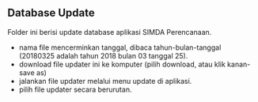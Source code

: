 ## Database Update

Folder ini berisi update database aplikasi SIMDA Perencanaan.

- nama file mencerminkan tanggal, dibaca tahun-bulan-tanggal (20180325 adalah tahun 2018 bulan 03 tanggal 25). 
- download file updater ini ke komputer (pilih download, atau klik kanan-save as)
- jalankan file updater melalui menu update di aplikasi.
- pilih file updater secara berurutan.
